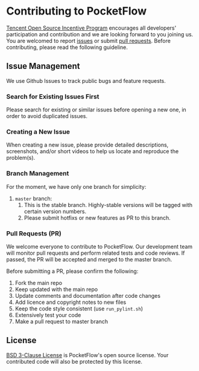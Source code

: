 # Contributing to PocketFlow

[Tencent Open Source Incentive Program](https://opensource.tencent.com/contribution) encourages all developers' participation and contribution and we are looking forward to you joining us. You are welcomed to report [issues](https://github.com/Tencent/PocketFlow/issues) or submit [pull requests](https://github.com/Tencent/PocketFlow/pulls). Before contributing, please read the following guideline.

## Issue Management

We use Github Issues to track public bugs and feature requests.

### Search for Existing Issues First

Please search for existing or similar issues before opening a new one, in order to avoid duplicated issues.  

### Creating a New Issue

When creating a new issue, please provide detailed descriptions, screenshots, and/or short videos to help us locate and reproduce the problem(s).

### Branch Management

For the moment, we have only one branch for simplicity:

1. `master` branch:
    1. This is the stable branch. Highly-stable versions will be tagged with certain version numbers.
    2. Please submit hotfixs or new features as PR to this branch.

### Pull Requests (PR)

We welcome everyone to contribute to PocketFlow. Our development team will monitor pull requests and perform related tests and code reviews. If passed, the PR will be accepted and merged to the master branch. 

Before submitting a PR, please confirm the following:

1. Fork the main repo
2. Keep updated with the main repo
3. Update comments and documentation after code changes
4. Add licence and copyright notes to new files
5. Keep the code style consistent (use `run_pylint.sh`)
6. Extensively test your code
7. Make a pull request to master branch

## License

[BSD 3-Clause License](https://github.com/Tencent/PocketFlow/blob/master/LICENSE.TXT) is PocketFlow's open source license. Your contributed code will also be protected by this license.
